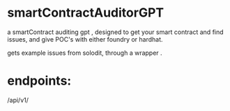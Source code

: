 # smartContractAuditorGPT

a smartContract auditing gpt , designed to get your smart contract and find issues, and give POC's with either foundry or hardhat.

gets example issues from solodit, through a wrapper .

# endpoints:

/api/v1/